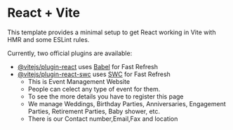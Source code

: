 # React + Vite

This template provides a minimal setup to get React working in Vite with HMR and some ESLint rules.

Currently, two official plugins are available:

- [@vitejs/plugin-react](https://github.com/vitejs/vite-plugin-react/blob/main/packages/plugin-react/README.md) uses [Babel](https://babeljs.io/) for Fast Refresh
- [@vitejs/plugin-react-swc](https://github.com/vitejs/vite-plugin-react-swc) uses [SWC](https://swc.rs/) for Fast Refresh
   -  This is Event Management Website
   -  People can celect any type of event  for them.
   -  To see the more details you have to register this page
   -  We manage Weddings, Birthday Parties, Anniversaries,
       Engagement Parties, Retirement Parties, Baby shower, etc.
  - There is our Contact number,Email,Fax and location 
